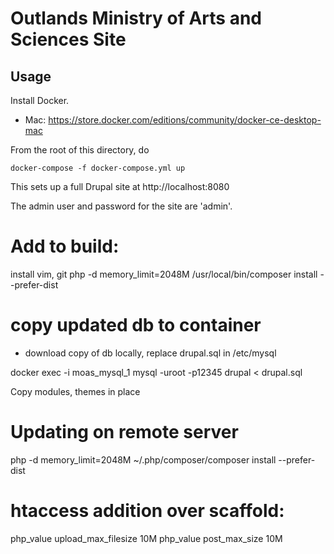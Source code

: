 # Outlands Ministry of Arts and Sciences Site

## Usage
Install Docker.
* Mac: https://store.docker.com/editions/community/docker-ce-desktop-mac

From the root of this directory, do
```
docker-compose -f docker-compose.yml up
```
This sets up a full Drupal site at http://localhost:8080

The admin user and password for the site are 'admin'.


# Add to build:
install vim, git
php -d memory_limit=2048M /usr/local/bin/composer install --prefer-dist

# copy updated db to container
* download copy of db locally, replace drupal.sql in /etc/mysql

docker exec -i moas_mysql_1 mysql -uroot -p12345 drupal < drupal.sql

Copy modules, themes in place

# Updating on remote server
php -d memory_limit=2048M ~/.php/composer/composer install --prefer-dist

# htaccess addition over scaffold:

php_value upload_max_filesize 10M
php_value post_max_size 10M
